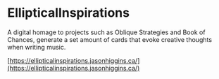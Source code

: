 # EllipticalInspirations

A digital homage to projects such as Oblique Strategies and Book of Chances, generate a set amount of cards that evoke creative thoughts when writing music.

[https://ellipticalinspirations.jasonhiggins.ca/](https://ellipticalinspirations.jasonhiggins.ca/)
